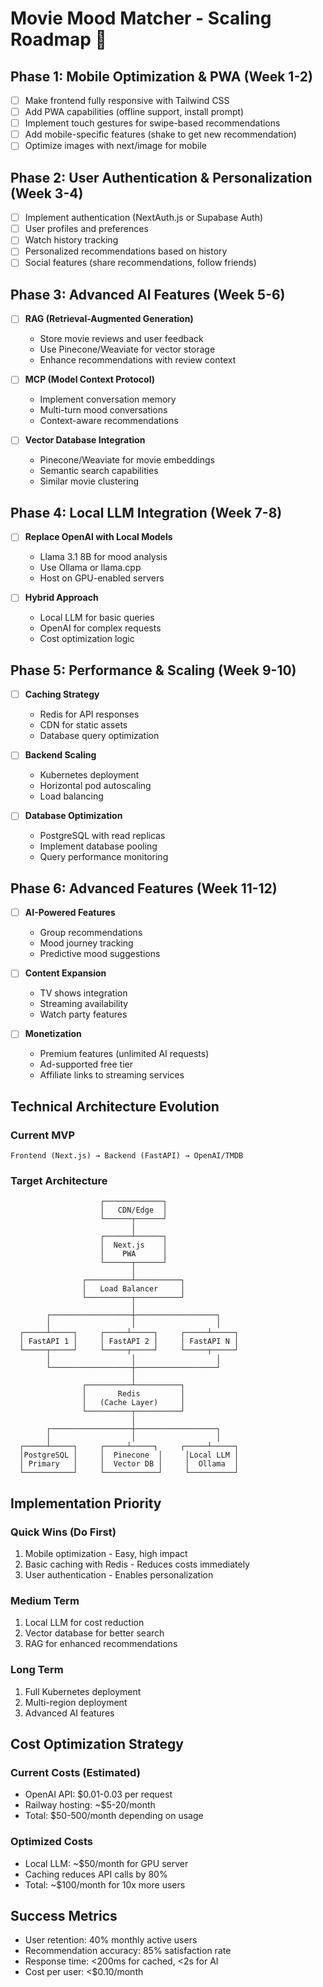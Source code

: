 # Movie Mood Matcher - Scaling Roadmap 🚀

## Phase 1: Mobile Optimization & PWA (Week 1-2)
- [ ] Make frontend fully responsive with Tailwind CSS
- [ ] Add PWA capabilities (offline support, install prompt)
- [ ] Implement touch gestures for swipe-based recommendations
- [ ] Add mobile-specific features (shake to get new recommendation)
- [ ] Optimize images with next/image for mobile

## Phase 2: User Authentication & Personalization (Week 3-4)
- [ ] Implement authentication (NextAuth.js or Supabase Auth)
- [ ] User profiles and preferences
- [ ] Watch history tracking
- [ ] Personalized recommendations based on history
- [ ] Social features (share recommendations, follow friends)

## Phase 3: Advanced AI Features (Week 5-6)
- [ ] **RAG (Retrieval-Augmented Generation)**
  - Store movie reviews and user feedback
  - Use Pinecone/Weaviate for vector storage
  - Enhance recommendations with review context
  
- [ ] **MCP (Model Context Protocol)**
  - Implement conversation memory
  - Multi-turn mood conversations
  - Context-aware recommendations

- [ ] **Vector Database Integration**
  - Pinecone/Weaviate for movie embeddings
  - Semantic search capabilities
  - Similar movie clustering

## Phase 4: Local LLM Integration (Week 7-8)
- [ ] **Replace OpenAI with Local Models**
  - Llama 3.1 8B for mood analysis
  - Use Ollama or llama.cpp
  - Host on GPU-enabled servers
  
- [ ] **Hybrid Approach**
  - Local LLM for basic queries
  - OpenAI for complex requests
  - Cost optimization logic

## Phase 5: Performance & Scaling (Week 9-10)
- [ ] **Caching Strategy**
  - Redis for API responses
  - CDN for static assets
  - Database query optimization
  
- [ ] **Backend Scaling**
  - Kubernetes deployment
  - Horizontal pod autoscaling
  - Load balancing
  
- [ ] **Database Optimization**
  - PostgreSQL with read replicas
  - Implement database pooling
  - Query performance monitoring

## Phase 6: Advanced Features (Week 11-12)
- [ ] **AI-Powered Features**
  - Group recommendations
  - Mood journey tracking
  - Predictive mood suggestions
  
- [ ] **Content Expansion**
  - TV shows integration
  - Streaming availability
  - Watch party features
  
- [ ] **Monetization**
  - Premium features (unlimited AI requests)
  - Ad-supported free tier
  - Affiliate links to streaming services

## Technical Architecture Evolution

### Current MVP
```
Frontend (Next.js) → Backend (FastAPI) → OpenAI/TMDB
```

### Target Architecture
```
                    ┌─────────────┐
                    │   CDN/Edge  │
                    └──────┬──────┘
                           │
                    ┌──────┴──────┐
                    │  Next.js    │
                    │    PWA      │
                    └──────┬──────┘
                           │
                ┌──────────┴──────────┐
                │   Load Balancer     │
                └──────────┬──────────┘
                           │
        ┌──────────────────┼──────────────────┐
        │                  │                  │
  ┌─────┴─────┐     ┌─────┴─────┐     ┌─────┴─────┐
  │ FastAPI 1 │     │ FastAPI 2 │     │ FastAPI N │
  └─────┬─────┘     └─────┬─────┘     └─────┬─────┘
        │                  │                  │
        └──────────────────┼──────────────────┘
                           │
                ┌──────────┴──────────┐
                │       Redis         │
                │   (Cache Layer)     │
                └──────────┬──────────┘
                           │
        ┌──────────────────┼──────────────────┐
        │                  │                  │
  ┌─────┴─────┐     ┌─────┴─────┐     ┌─────┴─────┐
  │PostgreSQL │     │  Pinecone  │     │Local LLM │
  │ Primary   │     │  Vector DB │     │  Ollama  │
  └───────────┘     └────────────┘     └──────────┘
```

## Implementation Priority

### Quick Wins (Do First)
1. Mobile optimization - Easy, high impact
2. Basic caching with Redis - Reduces costs immediately
3. User authentication - Enables personalization

### Medium Term
1. Local LLM for cost reduction
2. Vector database for better search
3. RAG for enhanced recommendations

### Long Term
1. Full Kubernetes deployment
2. Multi-region deployment
3. Advanced AI features

## Cost Optimization Strategy

### Current Costs (Estimated)
- OpenAI API: $0.01-0.03 per request
- Railway hosting: ~$5-20/month
- Total: $50-500/month depending on usage

### Optimized Costs
- Local LLM: ~$50/month for GPU server
- Caching reduces API calls by 80%
- Total: ~$100/month for 10x more users

## Success Metrics
- User retention: 40% monthly active users
- Recommendation accuracy: 85% satisfaction rate
- Response time: <200ms for cached, <2s for AI
- Cost per user: <$0.10/month
